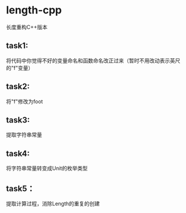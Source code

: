 # length-cpp

长度重构C++版本

## task1:
将代码中你觉得不好的变量命名和函数命名改正过来（暂时不用改动表示英尺的"f"变量）

## task2:
将"f"修改为foot

## task3:
提取字符串常量

## task4:
将字符串常量转变成Unit的枚举类型

## task5：
提取计算过程，消除Length的重复的创建

